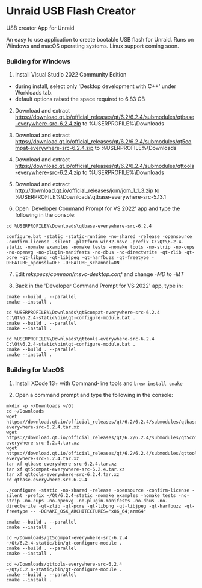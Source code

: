# Unraid USB Flash Creator
USB creator App for Unraid

An easy to use application to create bootable USB flash for Unraid. Runs on Windows and macOS operating systems.  Linux support coming soon.

### Building for Windows
1. Install Visual Studio 2022 Community Edition
  - during install, select only 'Desktop development with C++' under Workloads tab.  
  - default options raised the space required to 6.83 GB

2. Download and extract https://download.qt.io/official_releases/qt/6.2/6.2.4/submodules/qtbase-everywhere-src-6.2.4.zip to %USERPROFILE%\Downloads

3. Download and extract https://download.qt.io/official_releases/qt/6.2/6.2.4/submodules/qt5compat-everywhere-src-6.2.4.zip to %USERPROFILE%\Downloads

4. Download and extract https://download.qt.io/official_releases/qt/6.2/6.2.4/submodules/qttools-everywhere-src-6.2.4.zip to %USERPROFILE%\Downloads

5. Download and extract http://download.qt.io/official_releases/jom/jom_1_1_3.zip to %USERPROFILE%\Downloads\qtbase-everywhere-src-5.13.1

6. Open 'Developer Command Prompt for VS 2022' app and type the following in the console:
```
cd %USERPROFILE%\Downloads\qtbase-everywhere-src-6.2.4

configure.bat -static -static-runtime -no-shared -release -opensource -confirm-license -silent -platform win32-msvc -prefix C:\Qt\6.2.4-static -nomake examples -nomake tests -nomake tools -no-strip -no-cups -no-openvg -no-plugin-manifests -no-dbus -no-directwrite -qt-zlib -qt-pcre -qt-libpng -qt-libjpeg -qt-harfbuzz -qt-freetype -DFEATURE_openssl=OFF -DFEATURE_schannel=ON
```

7. Edit _mkspecs/common/msvc-desktop.conf_ and change _-MD_ to _-MT_

8. Back in the 'Developer Command Prompt for VS 2022' app, type in:
```
cmake --build . --parallel
cmake --install .

cd %USERPROFILE%\Downloads\qt5compat-everywhere-src-6.2.4
C:\Qt\6.2.4-static\bin\qt-configure-module.bat .
cmake --build . --parallel
cmake --install .

cd %USERPROFILE%\Downloads\qttools-everywhere-src-6.2.4
C:\Qt\6.2.4-static\bin\qt-configure-module.bat .
cmake --build . --parallel
cmake --install .
```

### Building for MacOS

1. Install XCode 13+ with Command-line tools and `brew install cmake`

2. Open a command prompt and type the following in the console:
```
mkdir -p ~/Downloads ~/Qt
cd ~/Downloads
wget https://download.qt.io/official_releases/qt/6.2/6.2.4/submodules/qtbase-everywhere-src-6.2.4.tar.xz
wget https://download.qt.io/official_releases/qt/6.2/6.2.4/submodules/qt5compat-everywhere-src-6.2.4.tar.xz
wget https://download.qt.io/official_releases/qt/6.2/6.2.4/submodules/qttools-everywhere-src-6.2.4.tar.xz
tar xf qtbase-everywhere-src-6.2.4.tar.xz
tar xf qt5compat-everywhere-src-6.2.4.tar.xz
tar xf qttools-everywhere-src-6.2.4.tar.xz
cd qtbase-everywhere-src-6.2.4

./configure -static -no-shared -release -opensource -confirm-license -silent -prefix ~/Qt/6.2.4-static -nomake examples -nomake tests -no-strip -no-cups -no-openvg -no-plugin-manifests -no-dbus -no-directwrite -qt-zlib -qt-pcre -qt-libpng -qt-libjpeg -qt-harfbuzz -qt-freetype -- -DCMAKE_OSX_ARCHITECTURES="x86_64;arm64"

cmake --build . --parallel
cmake --install .

cd ~/Downloads/qt5compat-everywhere-src-6.2.4
~/Qt/6.2.4-static/bin/qt-configure-module .
cmake --build . --parallel
cmake --install .

cd ~/Downloads/qttools-everywhere-src-6.2.4
~/Qt/6.2.4-static/bin/qt-configure-module .
cmake --build . --parallel
cmake --install .
```
